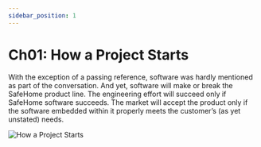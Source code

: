 ```yaml
---
sidebar_position: 1
---
```


# Ch01: How a Project Starts

With the exception of a passing reference, software was hardly mentioned as part of the conversation. And yet, software will make or break the SafeHome product line. The engineering effort will succeed only if SafeHome software succeeds. The market will accept the product only if the software embedded within it properly meets the customer’s (as yet unstated) needs. 

![How a Project Starts](/img/safehome/sh01.jpg)

